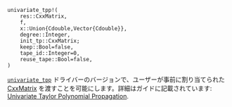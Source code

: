 ```
univariate_tpp!(
    res::CxxMatrix,
    f,
    x::Union{Cdouble,Vector{Cdouble}},
    degree::Integer,
    init_tp::CxxMatrix;
    keep::Bool=false,
    tape_id::Integer=0,
    reuse_tape::Bool=false,
)
```

[`univariate_tpp`](@ref) ドライバーのバージョンで、ユーザーが事前に割り当てられた [CxxMatrix](@ref "Working with C++ Memory") を渡すことを可能にします。詳細はガイドに記載されています: [Univariate Taylor Polynomial Propagation](@ref).

